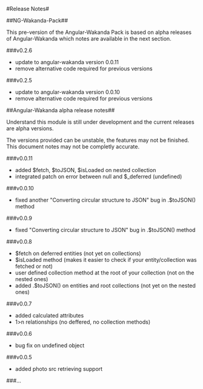#Release Notes#

##NG-Wakanda-Pack##

This pre-version of the Angular-Wakanda Pack is based on alpha releases of Angular-Wakanda which notes are available in the next section.

###v0.2.6

* update to angular-wakanda version 0.0.11
* remove alternative code required for previous versions

###v0.2.5

* update to angular-wakanda version 0.0.10
* remove alternative code required for previous versions

##Angular-Wakanda alpha release notes##

Understand this module is still under development and the current releases are alpha versions.

The versions provided can be unstable, the features may not be finished. This document notes may not be completly accurate.

###v0.0.11

* added $fetch, $toJSON, $isLoaded on nested collection
* integrated patch on error between null and $_deferred (undefined)

###v0.0.10

* fixed another "Converting circular structure to JSON" bug in .$toJSON() method

###v0.0.9

* fixed "Converting circular structure to JSON" bug in .$toJSON() method

###v0.0.8

* $fetch on deferred entities (not yet on collections)
* $isLoaded method (makes it easier to check if your entity/collection was fetched or not)
* user defined collection method at the root of your collection (not on the nested ones)
* added .$toJSON() on entities and root collections (not yet on the nested ones)

###v0.0.7

* added calculated attributes
* 1>n relationships (no deffered, no collection methods)

###v0.0.6

* bug fix on undefined object

###v0.0.5

* added photo src retrieving support

###...